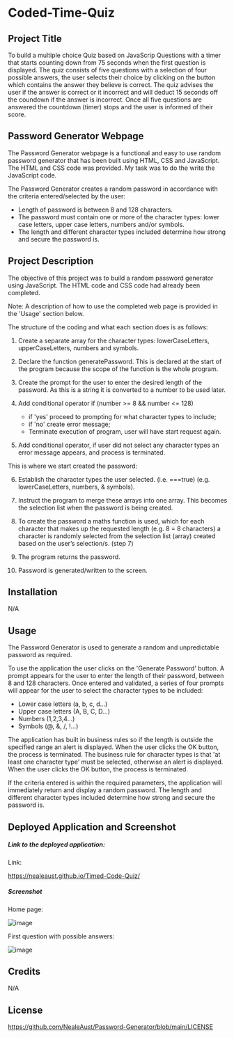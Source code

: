 # Coded-Time-Quiz

## Project Title

To build a multiple choice Quiz based on JavaScrip Questions with a timer that starts counting down from 75 seconds when the first question is displayed. The quiz consists of five questions with a selection of four possible answers, the user selects their choice by clicking on the button which contains the answer they believe is correct. The quiz advises the user if the answer is correct or it incorrect and will deduct 15 seconds off the coundown if the answer is incorrect.  Once all five questions are answered the countdown (timer) stops and the user is informed of their score.

## Password Generator Webpage

The Password Generator webpage is a functional and easy to use random password generator that has been built using HTML, CSS and JavaScript. The HTML and CSS code was provided. My task was to do the write the JavaScript code. 

The Password Generator creates a random password in accordance with the criteria entered/selected by the user:
- Length of password is between 8 and 128 characters.
- The password must contain one or more of the character types: lower case letters, upper case letters, numbers and/or symbols.
- The length and different character types included determine how strong and secure the password is.

## Project Description

The objective of this project was to build a random password generator using JavaScript. The HTML code and CSS code had already been completed.

Note: A description of how to use the completed web page is provided in the 'Usage' section below.

The structure of the coding and what each section does is as follows:

1. Create a separate array for the character types: lowerCaseLetters, upperCaseLetters, numbers and symbols.

2. Declare the function generatePassword. This is declared at the start of the program because the scope of the function is the whole program.

3. Create the prompt for the user to enter the desired length of the password. As this is a string it is converted to a number to be used later. 

4. Add conditional operator if (number >= 8 && number <= 128)
    - if 'yes' proceed to prompting for what character types to include;
    - if 'no' create error message;
    - Terminate execution of program, user will have start request again.

5. Add conditional operator, if user did not select any character types an error message appears, and process is terminated.

This is where we start created the password:

6. Establish the character types the user selected. (i.e. ===true) (e.g. lowerCaseLetters, numbers, & symbols).

7. Instruct the program to merge these arrays into one array. This becomes the selection list when the password is being created. 

8. To create the password a maths function is used, which for each character that makes up the requested length (e.g. 8 = 8 characters) a character is randomly selected from the selection list (array) created based on the user’s selection/s. (step 7)

9. The program returns the password.

10. Password is generated/written to the screen.

## Installation

N/A

## Usage

The Password Generator is used to generate a random and unpredictable password as required. 

To use the application the user clicks on the 'Generate Password' button. A prompt appears for the user to enter the length of their password, between 8 and 128 characters. Once entered and validated, a series of four prompts will appear for the user to select the character types to be included: 
- Lower case letters (a, b, c, d...)
- Upper case letters (A, B, C, D...)
- Numbers (1,2,3,4...)
- Symbols (@, &, /, !...)

The application has built in business rules so if the length is outside the specified range an alert is displayed. When the user clicks the OK button, the process is terminated. The business rule for character types is that 'at least one character type’ must be selected, otherwise an alert is displayed. When the user clicks the OK button, the process is terminated. 

If the criteria entered is within the required parameters, the application will immediately return and display a random password. The length and different character types included determine how strong and secure the password is.

## Deployed Application and Screenshot

##### Link to the deployed application:

Link: 

 https://nealeaust.github.io/Timed-Code-Quiz/


##### Screenshot

Home page:

![image](https://user-images.githubusercontent.com/115671306/209068780-d22bee82-eba1-4bf7-a2a3-bf999d021662.png)

First question with possible answers:

![image](https://user-images.githubusercontent.com/115671306/209069186-e810b764-6b76-435a-b7e5-fbdde136be89.png)




## Credits

N/A

## License

https://github.com/NealeAust/Password-Generator/blob/main/LICENSE

